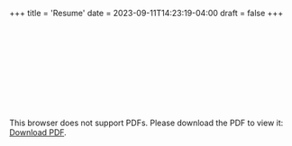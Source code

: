 +++
title = 'Resume'
date = 2023-09-11T14:23:19-04:00
draft = false
+++

<object data="https://nikzu.dev/resume/NikolaZupancic_Resume.pdf" type="application/pdf" width="700px" height="700px">
    <embed src="https://nikzu.dev/resume/NikolaZupancic_Resume.pdf">
        <p>This browser does not support PDFs. Please download the PDF to view it: <a href="https://nikzu.dev/resume/NikolaZupancic_Resume.pdf">Download PDF</a>.</p>
    </embed>
</object>


